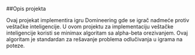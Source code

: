 ##Opis projekta

Ovaj projekat implementira igru Domineering gde se igrač nadmeće protiv veštačke inteligencije. 
U ovom projektu za implementaciju veštačke inteligencije koristi se minimax algoritam sa alpha-beta orezivanjem. Ovaj algoritam je standardan za rešavanje problema odlučivanja u igrama na poteze.
